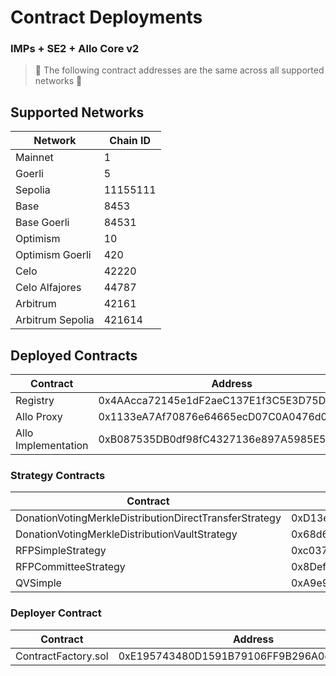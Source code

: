 # Contract Deployments

### IMPs + SE2 + Allo Core v2

> 🤚 The following contract addresses are the same across all supported networks 🤚

## Supported Networks

| Network         | Chain ID |
| --------------- | -------- |
| Mainnet         | 1        |
| Goerli          | 5        |
| Sepolia         | 11155111 |
| Base            | 8453     |
| Base Goerli     | 84531    |
| Optimism        | 10       |
| Optimism Goerli | 420      |
| Celo            | 42220    |
| Celo Alfajores  | 44787    |
| Arbitrum        | 42161    |
| Arbitrum Sepolia| 421614   |



## Deployed Contracts

<table>
<thead>
    <tr>
        <th>Contract</th>
        <th>Address</th>
    </tr>
</thead>
<tbody>
    <tr>
        <td>Registry</td>
        <td>0x4AAcca72145e1dF2aeC137E1f3C5E3D75DB8b5f3</td>
    </tr>
    <tr>
        <td>Allo Proxy</td>
        <td>0x1133eA7Af70876e64665ecD07C0A0476d09465a1</td>
    </tr>
    <tr>
        <td>Allo Implementation</td>
        <td>0xB087535DB0df98fC4327136e897A5985E5Cfbd66</td>
    </tr>
</tbody>
</table>

### Strategy Contracts

<table>
<thead>
    <tr>
        <th>Contract</th>
        <th>Address</th>
    </tr>
</thead>
<tbody>
    <tr>
        <td>DonationVotingMerkleDistributionDirectTransferStrategy</td>
        <td>0xD13ec67938B5E9Cb05A05D8e160daF02Ed5ea9C9</td>
    </tr>
    <tr>
        <td>DonationVotingMerkleDistributionVaultStrategy</td>
        <td>0x68d67bf72fcCf0E0f269C67b934b4050d2917F91</td>
    </tr>
    <tr>
        <td>RFPSimpleStrategy</td>
        <td>0xc0379c3E6e3140caE35588c09e081F2d8529C7E3</td>
    </tr>
    <tr>
        <td>RFPCommitteeStrategy</td>
        <td>0x8Def91f220f3D1C16D406097ffb0dAEe0732772f</td>
    </tr>
    <tr>
        <td>QVSimple</td>
        <td>0xA9e9110fe3B4B169b2CA0e8825C7CE76EB0b9438</td>
    </tr>
</tbody>
</table>

### Deployer Contract

<table>
<thead>
    <tr>
        <th>Contract</th>
        <th>Address</th>
    </tr>
</thead>
<tbody>
    <tr>
        <td>ContractFactory.sol</td>
        <td>0xE195743480D1591B79106FF9B296A0cD38aDa807</td>
    </tr>
</tbody>
</table>
